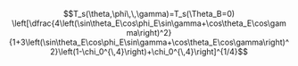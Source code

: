 $$T_s(\theta,\phi\,\,\gamma)=T_s(\Theta_B=0) \left[\dfrac{4\left(\sin\theta_E\cos\phi_E\sin\gamma+\cos\theta_E\cos\gamma\right)^2}{1+3\left(\sin\theta_E\cos\phi_E\sin\gamma+\cos\theta_E\cos\gamma\right)^2}\left(1-\chi_0^{\,4}\right)+\chi_0^{\,4}\right]^{1/4}$$
